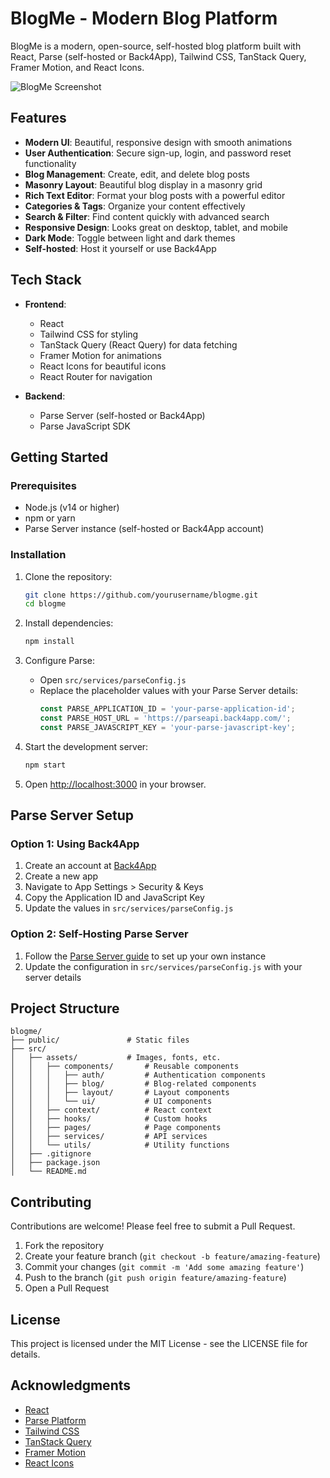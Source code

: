# BlogMe - Modern Blog Platform

BlogMe is a modern, open-source, self-hosted blog platform built with React, Parse (self-hosted or Back4App), Tailwind CSS, TanStack Query, Framer Motion, and React Icons.

![BlogMe Screenshot](https://images.unsplash.com/photo-1499750310107-5fef28a66643?ixlib=rb-4.0.3&auto=format&fit=crop&w=800&q=80)

## Features

- **Modern UI**: Beautiful, responsive design with smooth animations
- **User Authentication**: Secure sign-up, login, and password reset functionality
- **Blog Management**: Create, edit, and delete blog posts
- **Masonry Layout**: Beautiful blog display in a masonry grid
- **Rich Text Editor**: Format your blog posts with a powerful editor
- **Categories & Tags**: Organize your content effectively
- **Search & Filter**: Find content quickly with advanced search
- **Responsive Design**: Looks great on desktop, tablet, and mobile
- **Dark Mode**: Toggle between light and dark themes
- **Self-hosted**: Host it yourself or use Back4App

## Tech Stack

- **Frontend**:
  - React
  - Tailwind CSS for styling
  - TanStack Query (React Query) for data fetching
  - Framer Motion for animations
  - React Icons for beautiful icons
  - React Router for navigation

- **Backend**:
  - Parse Server (self-hosted or Back4App)
  - Parse JavaScript SDK

## Getting Started

### Prerequisites

- Node.js (v14 or higher)
- npm or yarn
- Parse Server instance (self-hosted or Back4App account)

### Installation

1. Clone the repository:
   ```bash
   git clone https://github.com/yourusername/blogme.git
   cd blogme
   ```

2. Install dependencies:
   ```bash
   npm install
   ```

3. Configure Parse:
   - Open `src/services/parseConfig.js`
   - Replace the placeholder values with your Parse Server details:
     ```javascript
     const PARSE_APPLICATION_ID = 'your-parse-application-id';
     const PARSE_HOST_URL = 'https://parseapi.back4app.com/';
     const PARSE_JAVASCRIPT_KEY = 'your-parse-javascript-key';
     ```

4. Start the development server:
   ```bash
   npm start
   ```

5. Open [http://localhost:3000](http://localhost:3000) in your browser.

## Parse Server Setup

### Option 1: Using Back4App

1. Create an account at [Back4App](https://www.back4app.com/)
2. Create a new app
3. Navigate to App Settings > Security & Keys
4. Copy the Application ID and JavaScript Key
5. Update the values in `src/services/parseConfig.js`

### Option 2: Self-Hosting Parse Server

1. Follow the [Parse Server guide](https://github.com/parse-community/parse-server#getting-started) to set up your own instance
2. Update the configuration in `src/services/parseConfig.js` with your server details

## Project Structure

```
blogme/
├── public/               # Static files
├── src/
│   ├── assets/           # Images, fonts, etc.
│   │   ├── components/       # Reusable components
│   │   │   ├── auth/         # Authentication components
│   │   │   ├── blog/         # Blog-related components
│   │   │   ├── layout/       # Layout components
│   │   │   └── ui/           # UI components
│   │   ├── context/          # React context
│   │   ├── hooks/            # Custom hooks
│   │   ├── pages/            # Page components
│   │   ├── services/         # API services
│   │   └── utils/            # Utility functions
│   ├── .gitignore
│   ├── package.json
│   └── README.md
```

## Contributing

Contributions are welcome! Please feel free to submit a Pull Request.

1. Fork the repository
2. Create your feature branch (`git checkout -b feature/amazing-feature`)
3. Commit your changes (`git commit -m 'Add some amazing feature'`)
4. Push to the branch (`git push origin feature/amazing-feature`)
5. Open a Pull Request

## License

This project is licensed under the MIT License - see the LICENSE file for details.

## Acknowledgments

- [React](https://reactjs.org/)
- [Parse Platform](https://parseplatform.org/)
- [Tailwind CSS](https://tailwindcss.com/)
- [TanStack Query](https://tanstack.com/query)
- [Framer Motion](https://www.framer.com/motion/)
- [React Icons](https://react-icons.github.io/react-icons/)
